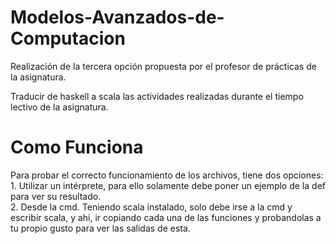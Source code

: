 # Modelos-Avanzados-de-Computacion
Realización de la tercera opción propuesta por el profesor de prácticas de la asignatura.

Traducir de haskell a scala las actividades realizadas durante el tiempo lectivo de la asignatura.


# Como Funciona

Para probar el correcto funcionamiento de los archivos, tiene dos opciones:
	<br>1. Utilizar  un intérprete, para ello solamente debe poner un ejemplo de la def para ver su resultado.
	<br>2. Desde la cmd. Teniendo scala instalado, solo debe irse a la cmd y escribir scala, y ahi, ir copiando cada una de  las funciones y probandolas a tu propio gusto para ver las salidas de esta.
